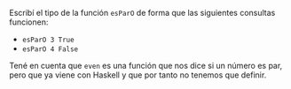 Escribí el tipo de la función `esParO` de forma que las siguientes consultas funcionen:

* `esParO 3 True`
* `esParO 4 False`

Tené en cuenta que `even` es una función que nos dice si un número es par, pero que ya viene con Haskell y que por tanto no tenemos que definir. 